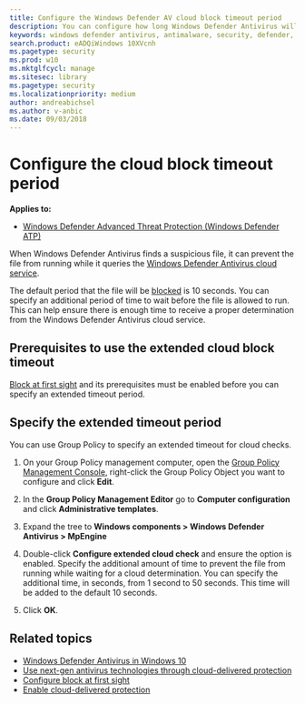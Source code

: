 ```yaml
---
title: Configure the Windows Defender AV cloud block timeout period
description: You can configure how long Windows Defender Antivirus will block a file from running while waiting for a cloud determination.
keywords: windows defender antivirus, antimalware, security, defender, cloud, timeout, block, period, seconds
search.product: eADQiWindows 10XVcnh
ms.pagetype: security
ms.prod: w10
ms.mktglfcycl: manage
ms.sitesec: library
ms.pagetype: security
ms.localizationpriority: medium
author: andreabichsel
ms.author: v-anbic
ms.date: 09/03/2018
---
```


# Configure the cloud block timeout period

**Applies to:**

- [Windows Defender Advanced Threat Protection (Windows Defender ATP)](https://go.microsoft.com/fwlink/p/?linkid=2069559)

When Windows Defender Antivirus finds a suspicious file, it can prevent the file from running while it queries the [Windows Defender Antivirus cloud service](utilize-microsoft-cloud-protection-windows-defender-antivirus.md).

The default period that the file will be [blocked](configure-block-at-first-sight-windows-defender-antivirus.md) is 10 seconds. You can specify an additional period of time to wait before the file is allowed to run. This can help ensure there is enough time to receive a proper determination from the Windows Defender Antivirus cloud service.

## Prerequisites to use the extended cloud block timeout

[Block at first sight](configure-block-at-first-sight-windows-defender-antivirus.md) and its prerequisites must be enabled before you can specify an extended timeout period.

## Specify the extended timeout period

You can use Group Policy to specify an extended timeout for cloud checks.

1. On your Group Policy management computer, open the [Group Policy Management Console](https://technet.microsoft.com/library/cc731212.aspx), right-click the Group Policy Object you want to configure and click **Edit**.

2. In the **Group Policy Management Editor** go to **Computer configuration** and click **Administrative templates**.

3. Expand the tree to **Windows components > Windows Defender Antivirus > MpEngine**

4. Double-click **Configure extended cloud check** and ensure the option is enabled. Specify the additional amount of time to prevent the file from running while waiting for a cloud determination. You can specify the additional time, in seconds, from 1 second to 50 seconds. This time will be added to the default 10 seconds.

5. Click **OK**.

## Related topics

- [Windows Defender Antivirus in Windows 10](windows-defender-antivirus-in-windows-10.md)
- [Use next-gen antivirus technologies through cloud-delivered protection](utilize-microsoft-cloud-protection-windows-defender-antivirus.md)
- [Configure block at first sight](configure-block-at-first-sight-windows-defender-antivirus.md)
- [Enable cloud-delivered protection](enable-cloud-protection-windows-defender-antivirus.md)
